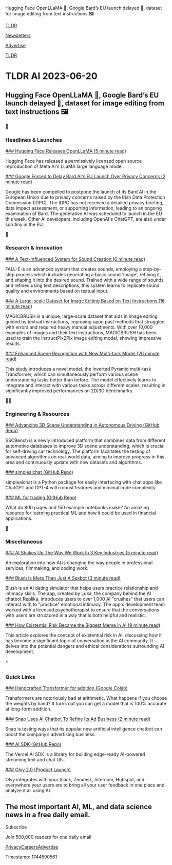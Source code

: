 Hugging Face OpenLLaMA 🤗, Google Bard’s EU launch delayed 🛑, dataset for image editing from text instructions 🖼️

[TLDR](/)

[Newsletters](/newsletters)

[Advertise](https://advertise.tldr.tech/)

[TLDR](/)

# TLDR AI 2023-06-20

## Hugging Face OpenLLaMA 🤗, Google Bard’s EU launch delayed 🛑, dataset for image editing from text instructions 🖼️

🚀

### Headlines & Launches

[### Hugging Face Releases OpenLLaMA (5 minute read)](https://huggingface.co/openlm-research/open_llama_13b_easylm?utm_source=tldrai)

Hugging Face has released a permissively licensed open source reproduction of Meta AI's LLaMA large language model.

[### Google Forced to Delay Bard AI's EU Launch Over Privacy Concerns (2 minute read)](https://www.engadget.com/google-forced-to-delay-bard-ais-eu-launch-over-privacy-concerns-134124905.html?utm_source=tldrai)

Google has been compelled to postpone the launch of its Bard AI in the European Union due to privacy concerns raised by the Irish Data Protection Commission (IDPC). The IDPC has not received a detailed privacy briefing, data impact assessment, or supporting information, leading to an ongoing examination of Bard. The generative AI was scheduled to launch in the EU this week. Other AI developers, including OpenAI's ChatGPT, are also under scrutiny in the EU.

🧠

### Research & Innovation

[### A Text-Influenced System for Sound Creation (6 minute read)](https://arxiv.org/abs/2306.09807v1?utm_source=tldrai)

FALL-E is an advanced system that creates sounds, employing a step-by-step process which includes generating a basic sound 'image', refining it, and shaping it into the desired sound. Trained with a wide range of sounds and refined using text descriptions, this system learns to replicate sound quality and environments based on textual input.

[### A Large-scale Dataset for Image Editing Based on Text Instructions (16 minute read)](https://arxiv.org/abs/2306.10012v1?utm_source=tldrai)

MAGICBRUSH is a unique, large-scale dataset that aids in image editing guided by textual instructions, improving upon past methods that struggled with errors and required heavy manual adjustments. With over 10,000 examples of images and their text instructions, MAGICBRUSH has been used to train the InstructPix2Pix image editing model, showing impressive results.

[### Enhanced Scene Recognition with New Multi-task Model (26 minute read)](https://arxiv.org/abs/2306.04842v1?utm_source=tldrai)

This study introduces a novel model, the Inverted Pyramid multi-task Transformer, which can simultaneously perform various scene understanding tasks better than before. The model effectively learns to integrate and interact with various tasks across different scales, resulting in significantly improved performances on 2D/3D benchmarks.

👨‍💻

### Engineering & Resources

[### Advancing 3D Scene Understanding in Autonomous Driving (GitHub Repo)](https://github.com/ai4ce/sscbench?utm_source=tldrai)

SSCBench is a newly introduced platform that combines data from different automotive databases to improve 3D scene understanding, which is crucial for self-driving car technology. The platform facilitates the testing of advanced algorithms on real-world data, aiming to improve progress in this area and continuously update with new datasets and algorithms.

[### simpleaichat (GitHub Repo)](https://github.com/minimaxir/simpleaichat?utm_source=tldrai)

simpleaichat is a Python package for easily interfacing with chat apps like ChatGPT and GPT-4 with robust features and minimal code complexity.

[### ML for trading (GitHub Repo)](https://github.com/stefan-jansen/machine-learning-for-trading?utm_source=tldrai)

What do 800 pages and 150 example notebooks make? An amazing resource for learning practical ML and how it could be used in financial applications.

🎁

### Miscellaneous

[### AI Shakes Up The Way We Work In 3 Key Industries (5 minute read)](https://archive.ph/aDuZE?utm_source=tldrai)

An exploration into how AI is changing the way people in professional services, filmmaking, and coding work.

[### Blush Is More Than Just A Sexbot (3 minute read)](https://techcrunch.com/2023/06/07/blush-ai-dating-sim-replika-sexbot/?utm_source=tldrai)

Blush is an AI dating simulator that helps users practice relationship and intimacy skills. The app, created by Luka, the company behind the AI chatbot Replika, introduces users to over 1,000 AI "crushes" that users can interact with to "practice" emotional intimacy. The app's development team worked with a licensed psychotherapist to ensure that the conversations with users are structured in a way that is both helpful and realistic.

[### How Existential Risk Became the Biggest Meme in AI (9 minute read)](https://www.technologyreview.com/2023/06/19/1075140/how-existential-risk-became-biggest-meme-in-ai/?utm_source=tldrai)

This article explores the concept of existential risk in AI, discussing how it has become a significant topic of conversation in the AI community. It delves into the potential dangers and ethical considerations surrounding AI development.

⚡️

### Quick Links

[### Handcrafted Transformer for addition (Google Colab)](https://colab.research.google.com/github/newhouseb/handcrafted/blob/main/HandCrafted.ipynb?utm_source=tldrai)

Transformers are notoriously bad at arithmetic. What happens if you choose the weights by hand? It turns out you can get a model that is 100% accurate at long-form addition.

[### Snap Uses AI Chatbot To Refine Its Ad Business (2 minute read)](https://archive.ph/zMGHm?utm_source=tldrai)

Snap is testing ways that its popular new artificial intelligence chatbot can boost the company’s advertising business.

[### AI SDK (GitHub Repo)](https://github.com/vercel-labs/ai?utm_source=tldrai)

The Vercel AI SDK is a library for building edge-ready AI-powered streaming text and chat UIs.

[### Olvy 2.0 (Product Launch)](https://www.producthunt.com/posts/olvy-2-0?utm_source=tldrai)

Olvy integrates with your Slack, Zendesk, Intercom, Hubspot, and everywhere your users are to bring all your user feedback in one place and analyze it all using AI.

## The most important AI, ML, and data science news in a free daily email.

Subscribe

Join 500,000 readers for one daily email

[Privacy](/privacy)[Careers](https://jobs.ashbyhq.com/tldr.tech)[Advertise](/ai/advertise)

Timestamp: 1744590561